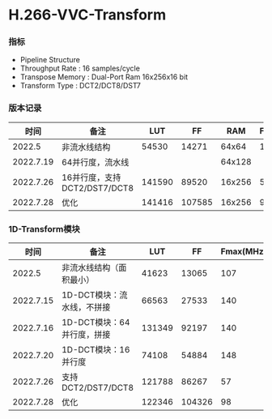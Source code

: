 # H.266-VVC-Transform

### 指标

- Pipeline Structure
- Throughput Rate : 16 samples/cycle
- Transpose Memory : Dual-Port Ram 16x256x16 bit 
- Transform Type : DCT2/DCT8/DST7

### 版本记录

| 时间      | 备注                         | LUT    | FF     | RAM    | Fmax(MHz) |
| --------- | ---------------------------- | ------ | ------ | ------ | --------- |
| 2022.5    | 非流水线结构                 | 54530  | 14271  | 64x64  | 107       |
| 2022.7.19 | 64并行度，流水线             |        |        | 64x128 |           |
| 2022.7.26 | 16并行度，支持DCT2/DST7/DCT8 | 141590 | 89520  | 16x256 | 51        |
| 2022.7.28 | 优化                         | 141416 | 107585 | 16x256 | 98        |

### 1D-Transform模块

| 时间      | 备注                       | LUT    | FF     | Fmax(MHz) |
| --------- | -------------------------- | ------ | ------ | --------- |
| 2022.5    | 非流水线结构（面积最小）   | 41623  | 13065  | 107       |
| 2022.7.15 | 1D-DCT模块：流水线，不拼接 | 66563  | 27533  | 140       |
| 2022.7.16 | 1D-DCT模块：64并行度，拼接 | 131349 | 92197  | 140       |
| 2022.7.20 | 1D-DCT模块：16并行度       | 74108  | 54884  | 148       |
| 2022.7.26 | 支持DCT2/DST7/DCT8         | 121788 | 86267  | 57        |
| 2022.7.28 | 优化                       | 122346 | 104326 | 98        |
